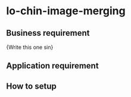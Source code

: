 # lo-chin-image-merging


## Business requirement
{Write this one sin}

## Application requirement


## How to setup

